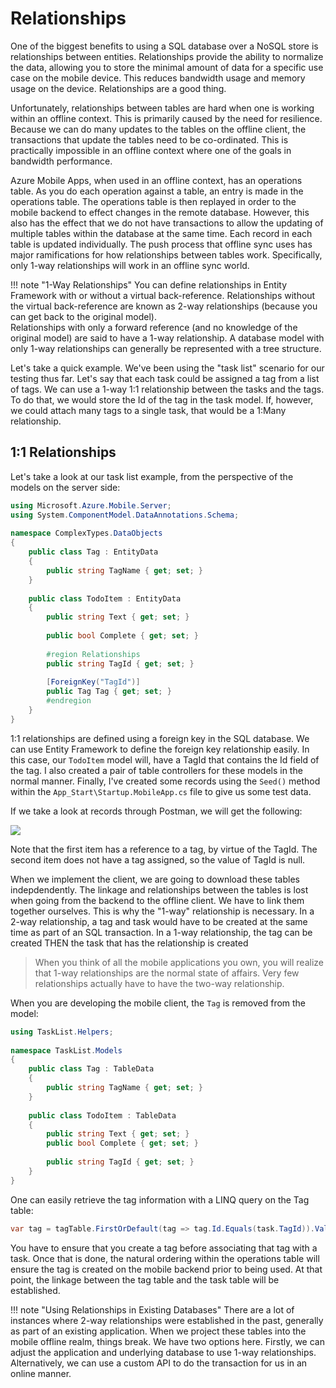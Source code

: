 # Relationships

One of the biggest benefits to using a SQL database over a NoSQL store is relationships between entities.  Relationships
provide the ability to normalize the data, allowing you to store the minimal amount of data for a specific use case on
the mobile device.  This reduces bandwidth usage and memory usage on the device.  Relationships are a good thing.

Unfortunately, relationships between tables are hard when one is working within an offline context.  This is primarily
caused by the need for resilience.  Because we can do many updates to the tables on the offline client, the transactions
that update the tables need to be co-ordinated.  This is practically impossible in an offline context where one of the
goals in bandwidth performance.

Azure Mobile Apps, when used in an offline context, has an operations table.  As you do each operation against a table,
an entry is made in the operations table.  The operations table is then replayed in order to the mobile backend to
effect changes in the remote database.  However, this also has the effect that we do not have transactions to allow the
updating of multiple tables within the database at the same time.  Each record in each table is updated individually.
The push process that offline sync uses has major ramifications for how relationships between tables work.  Specifically,
only 1-way relationships will work in an offline sync world.

!!! note "1-Way Relationships"
    You can define relationships in Entity Framework with or without a virtual back-reference.  Relationships without
    the virtual back-reference are known as 2-way relationships (because you can get back to the original model).  
    Relationships with only a forward reference (and no knowledge of the original model) are said to have a 1-way
    relationship.  A database model with only 1-way relationships can generally be represented with a tree structure.

Let's take a quick example.  We've been using the "task list" scenario for our testing thus far.  Let's say that each
task could be assigned a tag from a list of tags.   We can use a 1-way 1:1 relationship between the tasks and the tags.
To do that, we would store the Id of the tag in the task model.  If, however, we could attach many tags to a single
task, that would be a 1:Many relationship.

## 1:1 Relationships

Let's take a look at our task list example, from the perspective of the models on the server side:

```csharp
using Microsoft.Azure.Mobile.Server;
using System.ComponentModel.DataAnnotations.Schema;
 
namespace ComplexTypes.DataObjects
{
    public class Tag : EntityData
    {
        public string TagName { get; set; }
    }
 
    public class TodoItem : EntityData
    {
        public string Text { get; set; }
 
        public bool Complete { get; set; }
 
        #region Relationships
        public string TagId { get; set; }
 
        [ForeignKey("TagId")]
        public Tag Tag { get; set; }
        #endregion
    }
}
```

1:1 relationships are defined using a foreign key in the SQL database.  We can use Entity Framework to define the foreign
key relationship easily.  In this case, our `TodoItem` model will, have a TagId that contains the Id field of the tag.  I
also created a pair of table controllers for these models in the normal manner.  Finally, I've created some records using
the `Seed()` method within the `App_Start\Startup.MobileApp.cs` file to give us some test data.

If we take a look at records through Postman, we will get the following:

![][relationships-1]

Note that the first item has a reference to a tag, by virtue of the TagId.  The second item does not have a tag assigned,
so the value of TagId is null.

When we implement the client, we are going to download these tables indepdendently.  The linkage and relationships between
the tables is lost when going from the backend to the offline client.  We have to link them together ourselves.  This is
why the "1-way" relationship is necessary.  In a 2-way relationship, a tag and task would have to be created at the same
time as part of an SQL transaction.  In a 1-way relationship, the tag can be created THEN the task that has the relationship
is created

> When you think of all the mobile applications you own, you will realize that 1-way relationships are the normal state of
affairs.  Very few relationships actually have to have the two-way relationship.

When you are developing the mobile client, the `Tag` is removed from the model:

```csharp
using TaskList.Helpers;
 
namespace TaskList.Models
{
    public class Tag : TableData
    {
        public string TagName { get; set; }
    }
 
    public class TodoItem : TableData
    {
        public string Text { get; set; }
        public bool Complete { get; set; }
 
        public string TagId { get; set; }
    }
}
```

One can easily retrieve the tag information with a LINQ query on the Tag table:

```csharp
var tag = tagTable.FirstOrDefault(tag => tag.Id.Equals(task.TagId)).Value;
```

You have to ensure that you create a tag before associating that tag with a task.  Once that is done, the natural ordering
within the operations table will ensure the tag is created on the mobile backend prior to being used.  At that point, the 
linkage between the tag table and the task table will be established.

!!! note "Using Relationships in Existing Databases"
    There are a lot of instances where 2-way relationships were established in the past, generally as part of an 
    existing application.  When we project these tables into the mobile offline realm, things break.  We have two
    options here.  Firstly, we can adjust the application and underlying database to use 1-way relationships.  
    Alternatively, we can use a custom API to do the transaction for us in an online manner.  


<!-- Images -->
[relationships-1]: img/relationships-1.PNG
